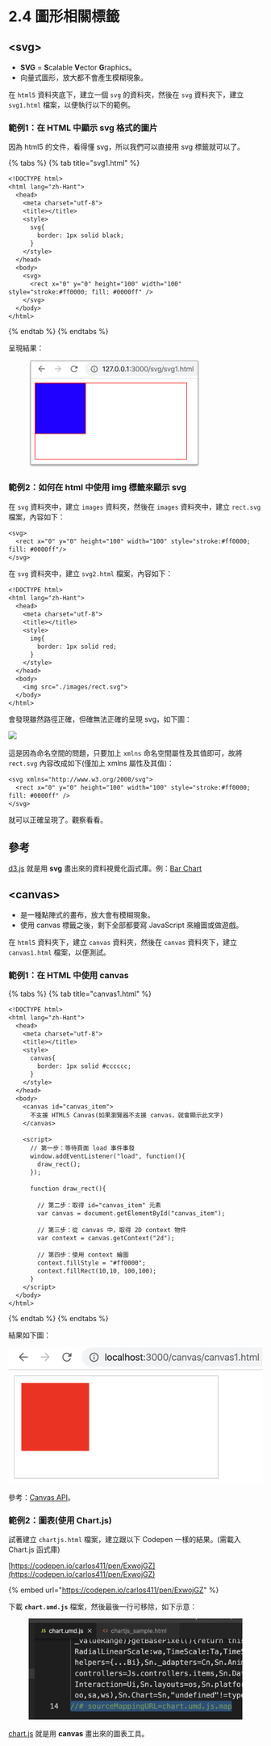 # 2.4 圖形相關標籤

## \<svg>

* **SVG** = **S**calable **V**ector **G**raphics。
* 向量式圖形，放大都不會產生模糊現象。

在 `html5` 資料夾底下，建立一個 `svg` 的資料夾，然後在 `svg` 資料夾下，建立 `svg1.html` 檔案，以便執行以下的範例。

### 範例1：在 HTML 中顯示 svg 格式的圖片

因為 html5 的文件，看得懂 svg，所以我們可以直接用 svg 標籤就可以了。

{% tabs %}
{% tab title="svg1.html" %}
```markup
<!DOCTYPE html>
<html lang="zh-Hant">
  <head>
    <meta charset="utf-8">
    <title></title>
    <style>
      svg{
        border: 1px solid black;
      }
    </style>
  </head>
  <body>
    <svg>
      <rect x="0" y="0" height="100" width="100" style="stroke:#ff0000; fill: #0000ff" />
    </svg>
  </body>
</html>
```
{% endtab %}
{% endtabs %}

呈現結果：

<figure><img src="../.gitbook/assets/svg1.png" alt=""><figcaption></figcaption></figure>



### 範例2：如何在 html 中使用 img 標籤來顯示 svg

在 `svg` 資料夾中，建立 `images` 資料夾，然後在 `images` 資料夾中，建立 `rect.svg` 檔案，內容如下：

```markup
<svg>
  <rect x="0" y="0" height="100" width="100" style="stroke:#ff0000; fill: #0000ff"/>
</svg>
```

在 `svg` 資料夾中，建立 `svg2.html` 檔案，內容如下：

```markup
<!DOCTYPE html>
<html lang="zh-Hant">
  <head>
    <meta charset="utf-8">
    <title></title>
    <style>
      img{
        border: 1px solid red;
      }
    </style>
  </head>
  <body>
    <img src="./images/rect.svg">
  </body>
</html>
```

會發現雖然路徑正確，但確無法正確的呈現 svg，如下圖：

![](../.gitbook/assets/svg2\_wrong.png)

這是因為命名空間的問題，只要加上 `xmlns` 命名空間屬性及其值即可，故將 `rect.svg` 內容改成如下(僅加上 xmlns 屬性及其值)：

```markup
<svg xmlns="http://www.w3.org/2000/svg">
  <rect x="0" y="0" height="100" width="100" style="stroke:#ff0000; fill: #0000ff" />
</svg>
```

就可以正確呈現了。觀察看看。



## 參考

[d3.js](https://d3js.org/) 就是用 **svg** 畫出來的資料視覺化函式庫。例：[Bar Chart](https://observablehq.com/@d3/hierarchical-bar-chart)



## \<canvas>

* 是一種點陣式的畫布，放大會有模糊現象。
* 使用 canvas 標籤之後，剩下全部都要寫 JavaScript 來繪圖或做遊戲。

在 `html5` 資料夾下，建立 `canvas` 資料夾，然後在 `canvas` 資料夾下，建立 `canvas1.html` 檔案，以便測試。

### 範例1：在 HTML 中使用 canvas

{% tabs %}
{% tab title="canvas1.html" %}
```markup
<!DOCTYPE html>
<html lang="zh-Hant">
  <head>
    <meta charset="utf-8">
    <title></title>
    <style>
      canvas{
        border: 1px solid #cccccc;
      }
    </style>
  </head>
  <body>
    <canvas id="canvas_item">
      不支援 HTML5 Canvas(如果瀏覽器不支援 canvas，就會顯示此文字)
    </canvas>
    
    <script>
      // 第一步：等待頁面 load 事件事發
      window.addEventListener("load", function(){
        draw_rect();
      });

      function draw_rect(){

        // 第二步：取得 id="canvas_item" 元素
        var canvas = document.getElementById("canvas_item");

        // 第三步：從 canvas 中，取得 2D context 物件
        var context = canvas.getContext("2d");

        // 第四步：使用 context 繪圖
        context.fillStyle = "#ff0000";
        context.fillRect(10,10, 100,100);
      }
    </script>
  </body>
</html>
```
{% endtab %}
{% endtabs %}

結果如下圖：

![](<../.gitbook/assets/canvas1 (1).png>)

參考：[Canvas API](https://developer.mozilla.org/zh-TW/docs/Web/API/Canvas\_API)。



### 範例2：圖表(使用 Chart.js)

試著建立 `chartjs.html` 檔案，建立跟以下 Codepen 一樣的結果。(需載入 Chart.js 函式庫)



[https://codepen.io/carlos411/pen/ExwojGZ](https://codepen.io/carlos411/pen/ExwojGZ)

{% embed url="https://codepen.io/carlos411/pen/ExwojGZ" %}

下載 **`chart.umd.js`** 檔案，然後最後一行可移除，如下示意：

<figure><img src="../.gitbook/assets/Screen Shot 2022-11-23 at 1.40.59 PM.png" alt=""><figcaption></figcaption></figure>



[chart.js](https://www.chartjs.org/) 就是用 **canvas** 畫出來的圖表工具。



